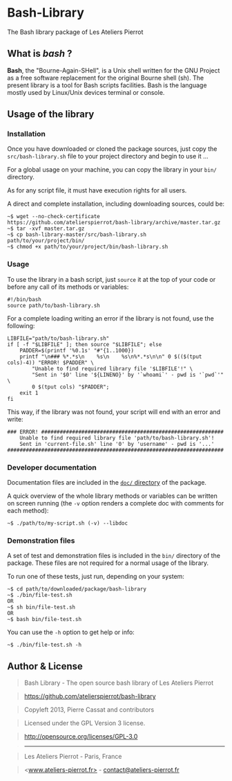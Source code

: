Bash-Library
============

The Bash library package of Les Ateliers Pierrot


## What is *bash* ?

**Bash**, the "Bourne-Again-SHell", is a Unix shell written for the GNU Project as a free
software replacement for the original Bourne shell (sh). The present library is a tool for
Bash scripts facilities. Bash is the language mostly used by Linux/Unix devices terminal or
console.


## Usage of the library

### Installation

Once you have downloaded or cloned the package sources, just copy the `src/bash-library.sh`
file to your project directory and begin to use it ...

For a global usage on your machine, you can copy the library in your `bin/` directory.

As for any script file, it must have execution rights for all users.

A direct and complete installation, including downloading sources, could be:

    ~$ wget --no-check-certificate https://github.com/atelierspierrot/bash-library/archive/master.tar.gz
    ~$ tar -xvf master.tar.gz
    ~$ cp bash-library-master/src/bash-library.sh path/to/your/project/bin/
    ~$ chmod +x path/to/your/project/bin/bash-library.sh

### Usage

To use the library in a bash script, just `source` it at the top of your code or before any
call of its methods or variables:

    #!/bin/bash
    source path/to/bash-library.sh

For a complete loading writing an error if the library is not found, use the following:

    LIBFILE="path/to/bash-library.sh"
    if [ -f "$LIBFILE" ]; then source "$LIBFILE"; else
        PADDER=$(printf '%0.1s' "#"{1..1000})
        printf "\n### %*.*s\n    %s\n    %s\n%*.*s\n\n" 0 $(($(tput cols)-4)) "ERROR! $PADDER" \
            "Unable to find required library file '$LIBFILE'!" \
            "Sent in '$0' line '${LINENO}' by '`whoami`' - pwd is '`pwd`'" \
            0 $(tput cols) "$PADDER";
        exit 1
    fi

This way, if the library was not found, your script will end with an error and write:

    ### ERROR! ###########################################################
        Unable to find required library file 'path/to/bash-library.sh'!
        Sent in 'current-file.sh' line '0' by 'username' - pwd is '...'
    ######################################################################

### Developer documentation

Documentation files are included in the [`doc/` directory](doc) of the package.

A quick overview of the whole library methods or variables can be written on screen running
(the `-v` option renders a complete doc with comments for each method):

    ~$ ./path/to/my-script.sh (-v) --libdoc


### Demonstration files

A set of test and demonstration files is included in the `bin/` directory of the package.
These files are not required for a normal usage of the library.

To run one of these tests, just run, depending on your system:

    ~$ cd path/to/downloaded/package/bash-library
    ~$ ./bin/file-test.sh
    OR
    ~$ sh bin/file-test.sh
    OR
    ~$ bash bin/file-test.sh

You can use the `-h` option to get help or info:

    ~$ ./bin/file-test.sh -h


## Author & License

>    Bash Library - The open source bash library of Les Ateliers Pierrot

>    https://github.com/atelierspierrot/bash-library

>    Copyleft 2013, Pierre Cassat and contributors

>    Licensed under the GPL Version 3 license.

>    http://opensource.org/licenses/GPL-3.0

>    ----

>    Les Ateliers Pierrot - Paris, France

>    <www.ateliers-pierrot.fr> - <contact@ateliers-pierrot.fr>
